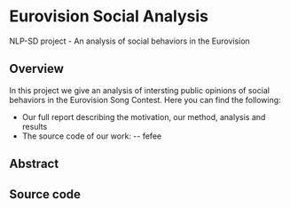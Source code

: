 # Eurovision Social Analysis
NLP-SD project - An analysis of social behaviors in the Eurovision 

## Overview
In this project we give an analysis of intersting public opinions of social behaviors in the Eurovision Song Contest.
Here you can find the following:
- Our full report describing the motivation, our method, analysis and results
- The source code of our work:
  -- fefee


## Abstract

## Source code
